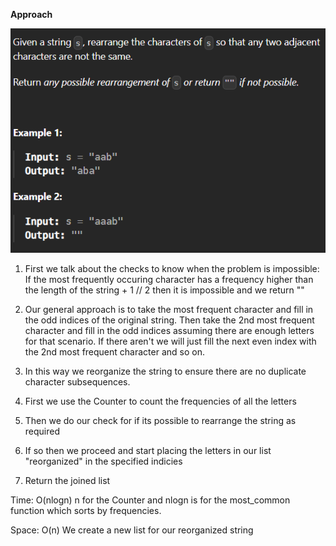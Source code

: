 **Approach**



![alt text](image.png)



1. First we talk about the checks to know when the problem is impossible: If the most frequently occuring character has a frequency higher than the length of the string + 1 // 2 then it is impossible and we return ""
2. Our general approach is to take the most frequent character and fill in the odd indices of the original string. Then take the 2nd most frequent character and fill in the odd indices assuming there are enough letters for that scenario. If there aren't we will just fill the next even index with the 2nd most frequent character and so on.
3. In this way we reorganize the string to ensure there are no duplicate character subsequences.

4. First we use the Counter to count the frequencies of all the letters
5. Then we do our check for if its possible to rearrange the string as required
6. If so then we proceed and start placing the letters in our list "reorganized" in the specified indicies
7. Return the joined list



Time: O(nlogn) n for the Counter and nlogn is for the most_common function which sorts by frequencies.



Space: O(n) We create a new list for our reorganized string
